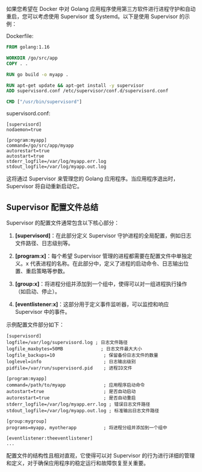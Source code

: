 如果您希望在 Docker 中对 Golang 应用程序使用第三方软件进行进程守护和自动重启，您可以考虑使用 Supervisor 或 Systemd。以下是使用 Supervisor 的示例：

Dockerfile:
```Dockerfile
FROM golang:1.16

WORKDIR /go/src/app
COPY . .

RUN go build -o myapp .

RUN apt-get update && apt-get install -y supervisor
ADD supervisord.conf /etc/supervisor/conf.d/supervisord.conf

CMD ["/usr/bin/supervisord"]
```

supervisord.conf:
```
[supervisord]
nodaemon=true

[program:myapp]
command=/go/src/app/myapp
autorestart=true
autostart=true
stderr_logfile=/var/log/myapp.err.log
stdout_logfile=/var/log/myapp.out.log
```

这将通过 Supervisor 来管理您的 Golang 应用程序。当应用程序退出时，Supervisor 将自动重新启动它。


## Supervisor 配置文件总结
Supervisor 的配置文件通常包含以下核心部分：

1. **[supervisord]**：在此部分定义 Supervisor 守护进程的全局配置，例如日志文件路径、日志级别等。
   
2. **[program:x]**：每个希望 Supervisor 管理的进程都需要在配置文件中单独定义。x 代表进程的名称。在此部分中，定义了进程的启动命令、日志输出位置、重启策略等参数。

3. **[group:x]**：将进程分组并添加到一个组中，使得可以对一组进程执行操作（如启动、停止）。

4. **[eventlistener:x]**：这部分用于定义事件监听器，可以监控和响应 Supervisor 中的事件。

示例配置文件部分如下：

```plaintext
[supervisord]
logfile=/var/log/supervisord.log ; 日志文件路径
logfile_maxbytes=50MB              ; 日志文件最大大小
logfile_backups=10                  ; 保留备份日志文件的数量
loglevel=info                       ; 日志输出级别
pidfile=/var/run/supervisord.pid    ; 进程ID文件

[program:myapp]
command=/path/to/myapp              ; 应用程序启动命令
autostart=true                      ; 是否自动启动
autorestart=true                    ; 是否自动重启
stderr_logfile=/var/log/myapp.err.log ; 错误日志文件路径
stdout_logfile=/var/log/myapp.out.log ; 标准输出日志文件路径

[group:mygroup]
programs=myapp, myotherapp          ; 将进程分组并添加到一个组中

[eventlistener:theeventlistener]
...
```

配置文件的结构性且相对直观，它使得可以对 Supervisor 的行为进行详细的管理和定义，对于确保应用程序的稳定运行和故障恢复至关重要。